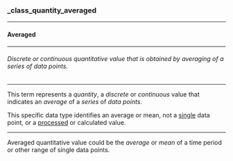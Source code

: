 ### _class_quantity_averaged



------
#### Averaged



------
###### Discrete or continuous quantitative value that is obtained by averaging of a series of data points.



------
This term represents a *quantity*, a *discrete* or *continuous* value that indicates an *average* of a *series* of *data points*.

This specific data type identifies an average or mean, not a [single](_class_quantity) data point, or a [processed](_class_quantity_calculated) or calculated value.



------
Averaged quantitative value could be the *average* or *mean* of a time period or other range of single data points.